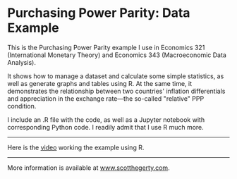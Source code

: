 # Purchasing Power Parity: Data Example
This is the Purchasing Power Parity example I use in Economics 321 (International Monetary Theory) and Economics 343 (Macroeconomic Data Analysis).

It shows how to manage a dataset and calculate some simple statistics, as well as generate graphs and tables using R. At the same time, it demonstrates the relationship between two countries' inflation differentials and appreciation in the exchange rate&mdash;the so-called "relative" PPP condition.

I include an .R file with the code, as well as a Jupyter notebook with corresponding Python code. I readily admit that I use R much more.

***
Here is the [video](https://youtu.be/vbzOBzOZevg) working the example using R.

***
More information is available at www.scotthegerty.com.


